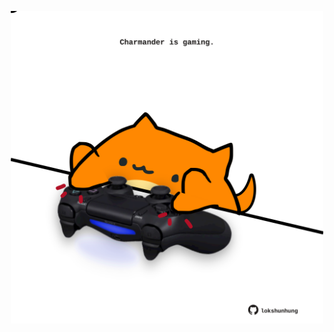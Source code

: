<!-- built at 04/09/2021, 20:01:53 UTC -->
<p align="center">
  <img width="500" height="500" src="./ReadmeImage.svg">
</p>
